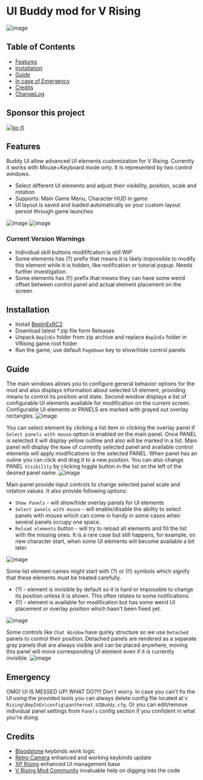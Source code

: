# UI Buddy mod for V Rising
![image](https://github.com/panthernet/VRisingUIBuddy/blob/main/logo.png?raw=true)

## Table of Contents

- [Features](#features)
- [Installation](#installation)
- [Guide](#guide)
- [In case of Emergency](#emergency)
- [Credits](#credits)
- [ChangeLog](CHANGELOG.md)

## Sponsor this project

[![ko-fi](https://ko-fi.com/img/githubbutton_sm.svg)](https://ko-fi.com/panthernet)

## Features

Buddy UI allow advanced UI elements customization for V Rising. Currently it works with Mouse+Keyboard mode only. It is represented by two control windows. 
 - Select different UI elements and adjust their visibility, position, scale and rotation
 - Supports: Main Game Menu, Character HUD in game
 - UI layout is saved and loaded automatically so your custom layout persist through game launches

![image](https://github.com/user-attachments/assets/6157983d-0006-4d4f-a982-8fe1e38faa60)
![image](https://github.com/user-attachments/assets/a9d93c21-c84b-4f20-a090-a489eafeb735)



### Current Version Warnings

 - Individual skill buttons modififcation is still WIP
 - Some elements has (?) prefix that means it is likely impossible to modify this element while it is hidden, like notification or tutorial popup. Needs further investigation.
 - Some elements has (!!) prefix that means they can have some weird offset between control panel and actual element placement on the screen

## Installation

 - Install [BepInExRC2](https://github.com/decaprime/VRising-Modding/releases/tag/1.733.2)
 - Download latest *.zip file form Releases
 - Unpack `BepInEx` folder from zip archive and replace `BepInEx` folder in VRising game root folder
 - Run the game, use default `PageDown` key to show/hide control panels

## Guide

The main windows allows you to configure general behavior options for the mod and also displays information about selected UI element, providing means to control its position and state. Second window displays a list of configurable UI elements available for modification on the current screen. Configurable UI elements or PANELS are marked with grayed out overlay rectangles.
![image](https://github.com/user-attachments/assets/1b38f11a-304a-47c3-b5bd-1f46e082bcc9)

You can select element by clicking a list item or clicking the overlay panel if `Select panels with mouse` option is enabled on the main panel. Once PANEL is selected it will display yellow outline and also will be marked in a list. Main panel will display the `Name` of currently selected panel and available control elements will apply modifications to the selected PANEL. When panel has an ouline you can click and drag it to a new position. You can also change PANEL `Visibility` by clicking toggle button in the list on the left of the desired panel name.
![image](https://github.com/user-attachments/assets/634c3b20-e371-4f44-9fb9-562cf0a52cbd)

Main panel provide input controls to change selected panel scale and rotation values. It also provide following options:

 - `Show Panels` - will show/hide overlay panels for UI elements
 - `Select panels with mouse` - will enable/disable the ability to select panels with mouse which can come in handy in some cases when several panels occupy one space.
 - `Reload elements` button - will try to reload all elements and fill the list with the missing ones. It is a rare case but still happens, for example, on new character start, when some UI elements will become available a bit later.

![image](https://github.com/user-attachments/assets/751164ce-3b27-4510-8321-cda016405a55)

Some list element names might start with (?) or (!!) symbols which signify that these elements must be treated carefully.

 - (?) - element is invisible by default so it is hard or impossible to change its position unless it is shown. This often relates to some notifications.
 - (!!) - element is available for modification but has some weird UI placement or overlay position which hasn't been fixed yet. 

![image](https://github.com/user-attachments/assets/f5ca61c7-6deb-4ece-8b38-d994a66b9813)

Some controls like `Chat Window` have quirky structure so we use `Detached` panels to control their position. Detached panels are rendered as a separate gray panels that are always visible and can be placed anywhere, moving this panel will move corresponding UI element even if it is currently invisible.
![image](https://github.com/user-attachments/assets/566f659d-5527-4c11-a2ec-51e3041c8b89)

## Emergency

OMG! UI IS MESSED UP! WHAT DO?!!!
Don't worry. In case you can't fix the UI using the provided tools you can always delete config file located at `V Rising\BepInEx\config\panthernet.UIBuddy.cfg`. Or you can edit/remove individual panel settings from `Panels` config section if you confident in what you're doing.

## Credits

- [Bloodstone](https://github.com/decaprime/Bloodstone) keybinds work logic
- [Retro Camera](https://github.com/mfoltz/RetroCamera) enhanced and working keybinds update
- [XP Rising](https://github.com/aontas/XPRising) enhanced UI management base
- [V Rising Mod Community](https://discord.gg/vrisingmods) invaluable help on digging into the code
